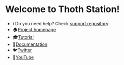 # Welcome to Thoth Station!

* ℹ️ Do you need help? Check [support repository](https://github.com/thoth-station/support/issues/new/choose)
* 🏠[Project homepage](https://thoth-station.ninja)
* 🎓[Tutorial](https://redhat-scholars.github.io/managing-vulnerabilities-with-thoth/managing-vulnerabilities-with-thoth/index.html)
* 📃[Documentation](https://thoth-station.ninja/docs/developers/adviser/index.html)
* 🐦[Twitter](https://twitter.com/ThothStation)
* 🎥[YouTube](https://www.youtube.com/channel/UClUIDuq_hQ6vlzmqM59B2Lw)
